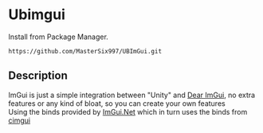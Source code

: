 ﻿# Ubimgui

Install from Package Manager.
```
https://github.com/MasterSix997/UBImGui.git
```

## Description
ImGui is just a simple integration between "Unity" and [Dear ImGui](https://github.com/ocornut/imgui), no extra features or any kind of bloat, so you can create your own features<br/>
Using the binds provided by [ImGui.Net](https://github.com/ImGuiNET/ImGui.NET) which in turn uses the binds from [cimgui](https://github.com/cimgui/cimgui)
